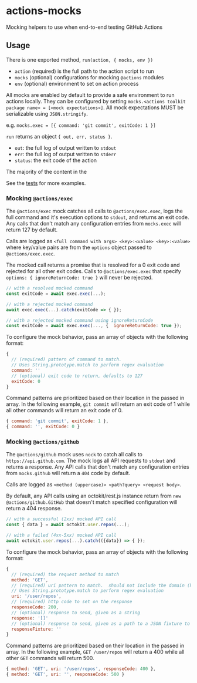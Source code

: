# actions-mocks
Mocking helpers to use when end-to-end testing GitHub Actions

## Usage

There is one exported method, `run(action, { mocks, env })`
- `action` (required) is the full path to the action script to run
- `mocks` (optional) configurations for mocking `@actions` modules
- `env` (optional) environment to set on action process

All mocks are enabled by default to provide a safe environment to run actions locally.  They can be configured by setting `mocks.<actions toolkit package name> = [<mock expectations>]`. All mock expectations MUST be serializable using `JSON.stringify`.

e.g. `mocks.exec = [{ command: 'git commit', exitCode: 1 }]`

`run` returns an object `{ out, err, status }`.
- `out`: the full log of output written to `stdout`
- `err`: the full log of output written to `stderr`
- `status`: the exit code of the action

The majority of the content in the

See the [tests](./test/index.test.js) for more examples.

### Mocking `@actions/exec`

The `@actions/exec` mock catches all calls to `@actions/exec.exec`, logs the full command and it's execution options to `stdout`, and returns an exit code.  Any calls that don't match any configuration entries from `mocks.exec` will return 127 by default.

Calls are logged as `<full command with args> <key>:<value> <key>:<value>` where key/value pairs are from the `options` object passed to `@actions/exec.exec`.

The mocked call returns a promise that is resolved for a 0 exit code and rejected for all other exit codes.  Calls to `@actions/exec.exec` that specify `options: { ignoreReturnCode: true }` will never be rejected.

```javascript
// with a resolved mocked command
const exitCode = await exec.exec(...);

// with a rejected mocked command
await exec.exec(...).catch(exitCode => { });

// with a rejected mocked command using ignoreReturnCode
const exitCode = await exec.exec(..., {  ignoreReturnCode: true });
```

To configure the mock behavior, pass an array of objects with the following format:
```javascript
{
  // (required) pattern of command to match.
  // Uses String.prototype.match to perform regex evaluation
  command: ''
  // (optional) exit code to return, defaults to 127
  exitCode: 0
}
```

Command patterns are prioritized based on their location in the passed in array.  In the following example, `git commit` will return an exit code of 1 while all other commands will return an exit code of 0.

```javascript
{ command: 'git commit', exitCode: 1 },
{ command: '', exitCode: 0 }
```

### Mocking `@actions/github`

The `@actions/github` mock uses `nock` to catch all calls to `https://api.github.com`.  The mock logs all API requests to `stdout` and returns a response.  Any API calls that don't match any configuration entries from `mocks.github` will return a `404` code by default.

Calls are logged as `<method (uppercase)> <path?query> <request body>`.

By default, any API calls using an octokit/rest.js instance return from `new @actions/github.GitHub` that doesn't match specified configuration will return a 404 response.

```javascript
// with a successful (2xx) mocked API call
const { data } = await octokit.user.repos(...);

// with a failed (4xx-5xx) mocked API call
await octokit.user.repos(...).catch(({data}) => { });
```

To configure the mock behavior, pass an array of objects with the following format:
```javascript
{
  // (required) the request method to match
  method: 'GET',
  // (required) uri pattern to match.  should not include the domain (https://api.github.com)
  // Uses String.prototype.match to perform regex evaluation
  uri: '/user/repos',
  // (required) http code to set on the response
  responseCode: 200,
  // (optional) response to send, given as a string
  response: '[]'
  // (optional) response to send, given as a path to a JSON fixture to load
  responseFixture: ''
}
```

Command patterns are prioritized based on their location in the passed in array.  In the following example, `GET /user/repos` will return a 400 while all other `GET` commands will return 500.

```javascript
{ method: 'GET', uri: '/user/repos', responseCode: 400 },
{ method: 'GET', uri: '', responseCode: 500 }
```
